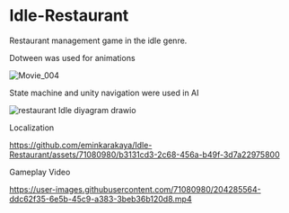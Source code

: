 # Idle-Restaurant
Restaurant management game in the idle genre.

Dotween was used for animations


![Movie_004](https://github.com/eminkarakaya/Idle-Restaurant/assets/71080980/204748da-5e83-4e11-ba0f-c7953e248965)


State machine and unity navigation were used in AI

![restaurant Idle diyagram drawio](https://github.com/eminkarakaya/Idle-Restaurant/assets/71080980/161b05f4-0883-47c2-b9f3-21c0760254b0)



Localization

https://github.com/eminkarakaya/Idle-Restaurant/assets/71080980/b3131cd3-2c68-456a-b49f-3d7a22975800





Gameplay Video

https://user-images.githubusercontent.com/71080980/204285564-ddc62f35-6e5b-45c9-a383-3beb36b120d8.mp4
